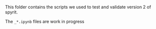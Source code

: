 This folder contains the scripts we used to test and validate version 2 of spyrit. 


The `_*.ipynb` files are work in progress
